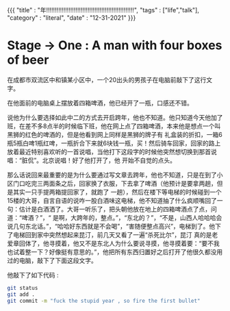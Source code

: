 {{{
    "title"    : "年!!!!!!!!!!!!!!!!!!!!!!!!!!!!!!!!!!!!!!!!!!!!!!!!!!!",
    "tags"     : ["life","talk"],
    "category" : "literal",
    "date"     : "12-31-2021"
}}}

# Stage -> One : A man with four boxes of beer

在成都市双流区中和镇某小区中，一个20出头的男孩子在电脑前敲下了这行文字。


在他面前的电脑桌上摆放着四箱啤酒，他已经开了一瓶，口感还不错。

说他为什么要选择如此中二的方式去开启跨年，他也不知道。他只知道今天他加了班，在差不多8点半的时候临下班，他在网上点了四箱啤酒，本来他是想点一个叫黑狮的红色的啤酒的，但是他看到网上同样是黑狮的牌子有
礼盒装的折扣，一箱6瓶5瓶白啤1瓶红啤，一瓶折合下来就6块钱一瓶，买！然后骑车回家，回家的路上放着最近特别喜欢听的一首说唱，当他打下这段字的时候他突然想切换到那首说唱：“脏侃”。北京说唱！好了他打开了，他
开始不自觉的点头。

那么话说回来最重要的是为什么要通过写文章去跨年，他也不知道，只是在到了小区门口吃完三两面条之后，回家换了衣服，下去拿了啤酒（他预计是要拿两趟，但是其实一只手提两箱提回家了，就跑了
一趟），然后在楼下等电梯的时候碰到一个15楼的大哥，自言自语的说咋一股白酒味这电梯，他不知道抽了什么疯顺嘴回了一句：估计是白酒洒了。大哥一听乐了，把头朝他放在地上的四箱啤酒点了点，问道：“啤酒？”，“
是啊，大跨年的，整点。”，“东北的？”，“不是，山西人哈哈哈会说几句东北话。”，“哈哈好东西就是不会喝”，“害随便整点高兴”，电梯到了。他下了电梯回到家中突然想起来昆汀，前几天又看了一遍“杀死比尔”，昆汀
真的是老爱章回体了，他寻摸着，他又不是东北人为什么要说寻摸，他寻摸着要：“要不我也试着整一下？好像挺有意思的。”，他把所有东西归置好之后打开了他很久都没用过的电脑，敲下了下面这段文字。

他敲下了如下代码 : 

```bash
git status
git add .
git commit -m "fuck the stupid year , so fire the first bullet"
```
